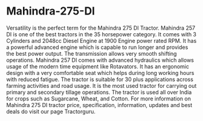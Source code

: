 # Mahindra-275-DI
Versatility is the perfect term for the Mahindra 275 DI Tractor. Mahindra 257 DI is one of the best tractors in the 35 horsepower category. It comes with 3 Cylinders and 2048cc Diesel Engine at 1900 Engine power rated RPM. It has a powerful advanced engine which is capable to run longer and provides the best power output. The transmission allows very smooth shifting operations. Mahindra 257 DI comes with advanced hydraulics which allows usage of the modern time equipment like Rotavators. It has an ergonomic design with a very comfortable seat which helps during long working hours with reduced fatigue. The tractor is suitable for 30 plus applications across farming activities and road usage. It is the most used tractor for carrying out primary and secondary tillage operations. The tractor is used all over India for crops such as Sugarcane, Wheat, and Cotton. For more information on Mahindra 275 DI tractor price, specification, information, updates and best deals do visit our page Tractorguru.
